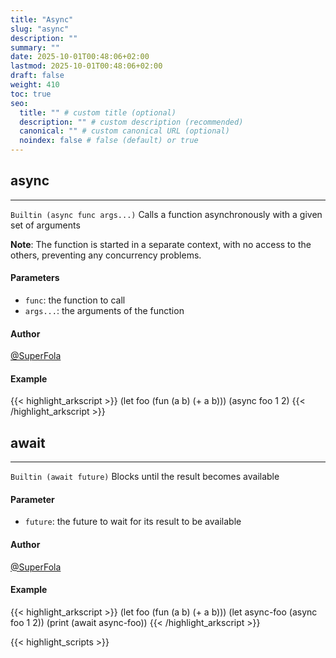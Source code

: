 ```yaml
---
title: "Async"
slug: "async"
description: ""
summary: ""
date: 2025-10-01T00:48:06+02:00
lastmod: 2025-10-01T00:48:06+02:00
draft: false
weight: 410
toc: true
seo:
  title: "" # custom title (optional)
  description: "" # custom description (recommended)
  canonical: "" # custom canonical URL (optional)
  noindex: false # false (default) or true
---
```


## async

---
`Builtin (async func args...)`
Calls a function asynchronously with a given set of arguments

**Note**: The function is started in a separate context, with no access to the others, preventing any concurrency problems.
#### Parameters
- `func`: the function to call
- `args...`: the arguments of the function

#### Author
[@SuperFola](https://github.com/SuperFola)

#### Example
{{< highlight_arkscript >}}
(let foo (fun (a b) (+ a b)))
(async foo 1 2)
{{< /highlight_arkscript >}}

## await

---
`Builtin (await future)`
Blocks until the result becomes available

#### Parameter
- `future`: the future to wait for its result to be available

#### Author
[@SuperFola](https://github.com/SuperFola)

#### Example
{{< highlight_arkscript >}}
(let foo (fun (a b) (+ a b)))
(let async-foo (async foo 1 2))
(print (await async-foo))
{{< /highlight_arkscript >}}



{{< highlight_scripts >}}
